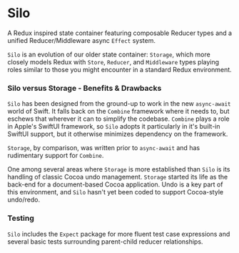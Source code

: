 # Silo

A Redux inspired state container featuring composable Reducer types and a unified Reducer/Middleware async `Effect` system.

`Silo` is an evolution of our older state container: `Storage`, which more closely models Redux with `Store`, `Reducer`, and `Middleware` 
types playing roles similar to those you might encounter in a standard Redux environment. 

### Silo versus Storage - Benefits & Drawbacks

`Silo` has been designed from the ground-up to work in the new `async-await` world of Swift. It falls back on the `Combine` framework
where it needs to, but eschews that wherever it can to simplify the codebase. `Combine` plays a role in Apple's SwiftUI framework, so `Silo`
adopts it particularly in it's built-in SwiftUI support, but it otherwise minimizes dependency on the framework.

`Storage`, by comparison, was written prior to `async-await` and has rudimentary support for `Combine`.

One among several areas where `Storage` is more established than `Silo` is its handling of classic Cocoa undo management. `Storage`
started its life as the back-end for a document-based Cocoa application. Undo is a key part of this environment, and `Silo` hasn't yet
been coded to support Cocoa-style undo/redo.

### Testing

`Silo` includes the `Expect` package for more fluent test case expressions and several basic tests surrounding parent-child reducer relationships.

